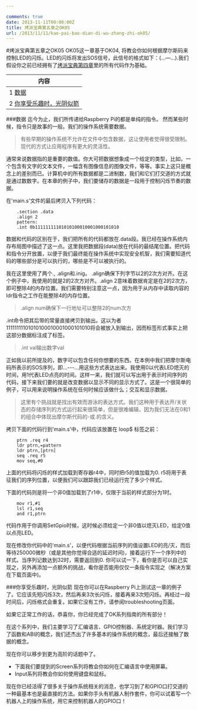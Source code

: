 ```yaml
---

comments: true
date: 2013-11-11T00:00:00Z
title: 烤派宝典第五章之OK05
url: /2013/11/11/kao-pai-bao-dian-di-wu-zhang-zhi-ok05/
---
```


#烤派宝典第五章之OK05
OK05这一章基于OK04, 将教会你如何根据摩尔斯码来控制LED的闪烁。LED的闪烁将发出SOS信号，此信号的格式如下：(…—…).我们假设你之前已经拥有了[烤派宝典第四章](http://localhost:4000/blog/2013/11/11/kao-pai-bao-dian-di-si-zhang-zhi-ok04/)里的所有代码作为基础。    

|内容       |
|---------- |
|1 [数据](#Data) |
|2 [你享受乐趣时，光阴似箭](#TimeFlies) |
###数据<a name="Data"></a>
迄今为止，我们所传递给Raspberry Pi的都是单纯的指令。 然而某些时候，指令只是故事的一般。我们的操作系统需要数据。    
> 有些早期的操作系统不允许在文件中包含数据，这让使用者觉得很受限制。现代的方式让应用程序有更大的灵活性。    

通常来说数据指的是重要的数值。你大可把数据想象成一个给定的类型，比如，一个包含有文字的文本文件，一幅含有图像信息的图像文件，等等。事实上这只是概念上的差别而已。计算机中的所有数据都是二进制数，我们和它们打交道的方式就是通过数数字。在本章的例子中，我们要储存的数据是一段用于控制闪烁节奏的数据。    

在'main.s'文件的最后拷贝入下列代码：

```
	.section .data
	.align 2
	pattern:
	.int 0b11111111101010100010001000101010
```

数据和代码的区别在于，我们把所有的代码都放在.data段。我已经在操作系统内存布局图中描述了这一点。这里我把数据段(data)放在代码的最结尾位置。把代码和指令分开放置，以便于我们最终能在操作系统中实现安全机智，我们需要知道代码的哪些部分是可以执行的，哪些是不可以被执行的。

我在这里使用了两个., .align和.inig。 .align确保下列字节以2的2次方对齐。在这个例子中，我使用的就是2的2次方对齐。.align 2意味着数据肯定是在2的2次方，即可整除4的内存位置。我们需要特别注意这一点，因为用于从内存中读取内容的ldr指令之工作在能整除4的内存位置。    
> .align num确保下一行地址可以整除2的num次方     

.int命令把其后带的常量直接拷贝到输出。这以为者11111111101010100010001000101010将会被放入到输出，因而标签形式事实上把这部分数据标注成了标签。    
> .int val输出数字val    

正如我以前所提及的，数字可以包含任何你想要的东西。在本例中我们把摩尔斯电码所表示的SOS序列，即...---...用这些方式表达出来。我使用0以代表LED熄灭的时间，用1代表LED点亮的时间。这样一来，我们就可以写出用于表示时间序列的代码，接下来我们要的就是改变数据以显示不同的显示方式了。这是一个很简单的例子，可以用来说明操作系统在任何时候应该做什么；交互和显示数据。    
> 这里有个挑战就是找出有效而游泳的表达方式。我们这种用于表达开/关状态的存储序列的方式运行起来很简单，但是很难编辑，因为我们无法在0和1的组合中体现出摩尔斯代码的-或.的含义。    

拷贝下面的代码行到'main.s'中，代码应该放置在 loop$ 标签之前： 

```
	ptrn .req r4
	ldr ptrn,=pattern
	ldr ptrn,[ptrn]
	seq .req r5
	mov seq,#0
```

上面的代码将闪烁的样式加载到寄存器r4中，同时把r5的值加载为0. r5将用于表征我们的序列位置，以便我们可以跟踪我们已经运行完了多少个样式。   

下面的代码则是将一个非0值加载到了r1中，仅限于当前的样式部分为1时。

```
	mov r1,#1
	lsl r1,seq
	and r1,ptrn
```

代码作用于你调用SetGpio时候，这时候必须给定一个非0值以熄灭LED，给定0值以点亮LED。    

现在修改你代码中的'main.s'，以便代码根据当前序列的值设置LED的亮/灭，而后等待250000微秒（或是其他你觉得合适的延迟时间)，接着运行下一个序列中的样式。当序列记数达到32时，需要返回到0. 你可以试一下，看你是否可以自己实现之，另外再添加一点额外的挑战，看你是否能用仅仅一条指令实现之（解决方案在下载页面中)。


###你享受乐趣时，光阴似箭<a name="TimeFlies"></a>
现在你可以在Raspberry Pi上测试这一章的例子了。它应该先短闪烁3次，然后再来3次长闪烁，接着再来3次短闪烁。再经过一段时间后，闪烁格式会重复。如果它没有工作，请参阅troubleshooting页面。    

如果它正常工作的话，恭喜你，你已经完成了OK系列指南的所有部分！    

在这个系列中，我们主要学习了汇编语言、GPIO控制器、系统定时器。我们学习了函数和ABI的概念，我们还杰出了许多基本的操作系统的概念，最后还接触了数据的概念。    

现在你可以移步到更为高阶的话题中了。

-   下面我们要提到的Screen系列将教会你如何在汇编语言中使用屏幕。
-   Input系列将教会你如何使用键盘和鼠标。

现在你已经活得了很多关于操作系统相关的消息，也学习到了和GPIO口打交道的一种最基本也是最直接的方法。如果你手头有机器人制作套件，你可以试着写一个机器人上的操作系统，用它来控制机器人的GPIO口！ 
